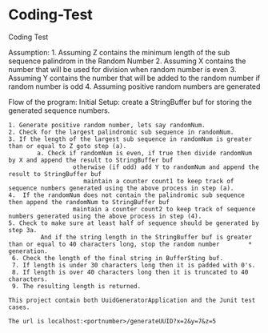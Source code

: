 # Coding-Test
Coding Test


  Assumption:
    1. Assuming Z contains the minimum length of the sub sequence palindrom in the Random Number
    2. Assuming X contains the number that will be used for division when random number is even
    3. Assuming Y contains the number that will be added to the random number if random number is odd
    4. Assuming positive random numbers are generated
                     
  Flow of the program:
    Initial Setup: create a StringBuffer buf for storing the generated sequence numbers.
  
    1. Generate positive random number, lets say randomNum.
    2. Check for the largest palindromic sub sequence in randomNum.
    3. If the length of the largest sub sequence in randomNum is greater than or equal to Z goto step (a).
            a. Check if randomNum is even, if true then divide randomNum by X and append the result to StringBuffer buf
                      otherwise (if odd) add Y to randomNum and append the result to StringBuffer buf
                         maintain a counter count1 to keep track of sequence numbers generated using the above process in step (a).
    4.  If the randomNum does not contain the palindromic sub sequence then append the randomNum to StringBuffer buf  
                      maintain a counter count2 to keep track of sequence numbers generated using the above process in step (4).  
    5. Check to make sure at least half of sequence should be generated by step 3a.
 			 And if the string length in the StringBuffer buf is greater than or equal to 40 characters long, stop the random number        *                         generation.
     6. Check the length of the final string in BufferSting buf.
     7. If length is under 30 characters long then it is padded with 0's.
     8. If length is over 40 characters long then it is truncated to 40 characters.
     9. The resulting length is returned.
    
    This project contain both UuidGeneratorApplication and the Junit test cases.
    
    The url is localhost:<portnumber>/generateUUID?x=2&y=7&z=5
    
 
